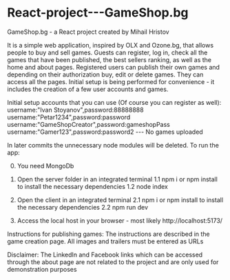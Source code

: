 # React-project---GameShop.bg


GameShop.bg - a React project created by Mihail Hristov

It is a simple web application, inspired by OLX and Ozone.bg, that allows people to buy and sell games.
Guests can register, log in, check all the games that have been published, the best sellers ranking, as well as the home and about pages.
Registered users can publish their own games and depending on their authorization buy, edit or delete games. They can access all the pages.
Initial setup is being performed for convenience -  it includes the creation of a few user accounts and games.

Initial setup accounts that you can use (Of course you can register as well):
username:"Ivan Stoyanov",password:88888888
username:"Petar1234",password:password
username:"GameShopCreator",password:gameshopPass
username:"Gamer123",password:password2 --- No games uploaded

In later commits the unnecessary  node modules will be deleted.
To run the app:

0. You need MongoDb

1. Open the server folder in an integrated terminal 
    1.1 npm i or npm install to install the necessary dependencies
    1.2 node index

2. Open the client in an integrated terminal
    2.1 npm i or npm install to install the necessary dependencies
    2.2 npm run dev

3. Access the local host in your browser - most likely http://localhost:5173/


Instructions for publishing games:
The instructions are described in the game creation page.
All images and trailers must be entered as URLs


Disclaimer:
The LinkedIn and Facebook links which can be accessed through the about page are not related to the project and are only used for demonstration purposes